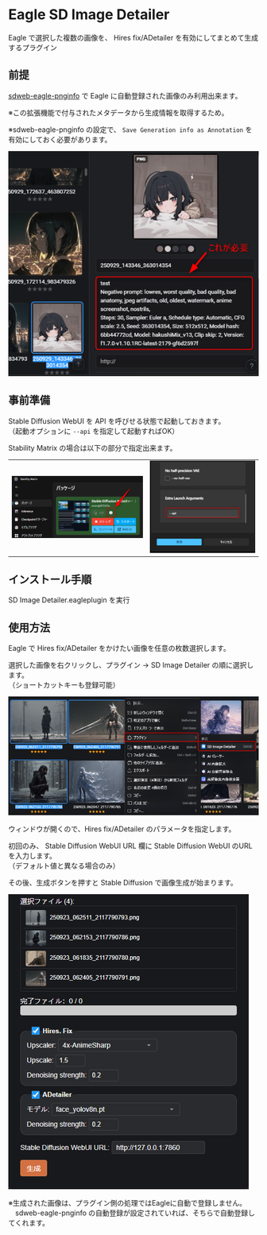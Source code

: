 # Eagle SD Image Detailer
Eagle で選択した複数の画像を、 Hires fix/ADetailer を有効にしてまとめて生成するプラグイン

## 前提
[sdweb-eagle-pnginfo](https://github.com/bbc-mc/sdweb-eagle-pnginfo) で Eagle に自動登録された画像のみ利用出来ます。

※この拡張機能で付与されたメタデータから生成情報を取得するため。

※sdweb-eagle-pnginfo の設定で、 `Save Generation info as Annotation` を有効にしておく必要があります。

<img src="img/0.png">

## 事前準備
Stable Diffusion WebUI を API を呼びせる状態で起動しておきます。
<br>（起動オプションに `--api` を指定して起動すればOK）

Stability Matrix の場合は以下の部分で指定出来ます。

<table>
  <tr>
    <td><img src="img/1.png" width="500"></td>
    <td><img src="img/2.png" width="400"></td>
  </tr>
</table>

## インストール手順
SD Image Detailer.eagleplugin を実行

## 使用方法
Eagle で Hires fix/ADetailer をかけたい画像を任意の枚数選択します。

選択した画像を右クリックし、プラグイン → SD Image Detailer の順に選択します。
<br>（ショートカットキーも登録可能）

<img src="img/3.png">

<br>

ウィンドウが開くので、Hires fix/ADetailer のパラメータを指定します。

初回のみ、 Stable Diffusion WebUI URL 欄に Stable Diffusion WebUI のURLを入力します。
<br>（デフォルト値と異なる場合のみ）

その後、生成ボタンを押すと Stable Diffusion で画像生成が始まります。

<img src="img/4.png">

※生成された画像は、プラグイン側の処理ではEagleに自動で登録しません。
<br>　sdweb-eagle-pnginfo の自動登録が設定されていれば、そちらで自動登録してくれます。
